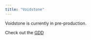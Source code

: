 ```yaml
---
title: "Voidstone"
---
```


Voidstone is currently in pre-production. 

Check out the [GDD](voidstone_gdd)
